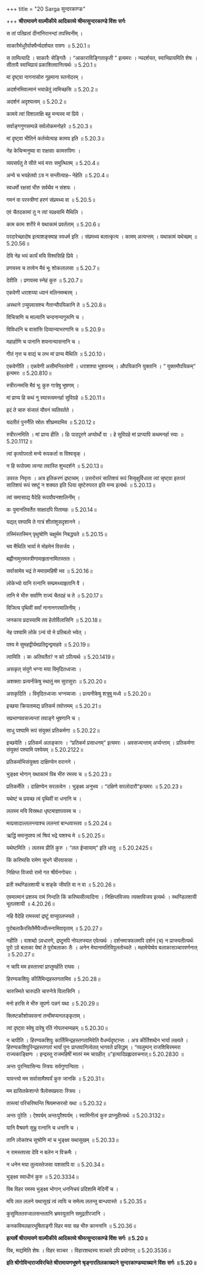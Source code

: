 +++
title = "20 Sarga सुन्दरकाण्डः"

+++
**श्रीरामायणे वाल्मीकीये आदिकाव्ये श्रीमत्सुन्दरकाण्डे विंशः सर्गः**

स तां पतिव्रतां दीनांनिरानन्दां तपस्विनीम् ।

साकारैर्मधुरैर्वाक्यैर्न्यदर्शयत रावणः ॥ 5.20.1॥

स तामित्यादि । साकारैः सेङ्गितैः । “आकाराविङ्गिताकृती ” इत्यमरः । न्यदर्शयत, स्वाभिप्रायमिति शेषः । सीतायै स्वाभिप्रायं प्रकाशितवानित्यर्थः ॥ 5.20.1॥

मां दृष्ट्वा नागनासोरु गूहमाना स्तनोदरम् ।

अदर्शनमिवात्मानं भयान्नेतुं त्वमिच्छसि ॥ 5.20.2॥

अदर्शनं अदृश्यत्वम् ॥ 5.20.2॥

कामये त्वां विशालाक्षि बहु मन्यस्व मां प्रिये ।

सर्वाङ्गगुणसम्पन्ने सर्वलोकमनोहरे ॥ 5.20.3॥

मां दृष्ट्वा भीतिर्न कर्तव्येत्याह कामय इति ॥ 5.20.3॥

नेह केचिन्मनुष्या वा राक्षसाः कामरुपिणः ।

व्यपसर्पतु ते सीते भयं मत्तः समुत्थितम् ॥ 5.20.4॥

अन्ये च भयहेतवो ऽत्र न सन्तीत्याह– नेहेति ॥ 5.20.4॥

स्वधर्मो रक्षसां भीरु सर्वथैव न संशयः ।

गमनं वा परस्त्रीणां हरणं संप्रमथ्य वा ॥ 5.20.5॥

एवं चैतदकामां तु न त्वां स्प्रक्ष्यामि मैथिलि ।

काम कामः शरीरे मे यथाकामं प्रवर्तताम् ॥ 5.20.6॥

परदारेच्छादोष इत्याशङ्क्याह स्वधर्म इति । संप्रमथ्य बलात्कृत्य । कामम् अत्यन्तम् । यथाकामं यथेच्छम् ॥ 5.20.56॥

देवि नेह भयं कार्यं मयि विश्वसिहि प्रिये ।

प्रणयस्व च तत्त्वेन मैवं भूः शोकलालसा ॥ 5.20.7॥

देवीति । प्रणयस्व स्नेहं कुरु ॥ 5.20.7॥

एकवेणी धराशय्या ध्यानं मलिनमम्बरम् ।

अस्थाने ऽप्युपवासश्च नैतान्यौपयिकानि ते ॥ 5.20.8॥

विचित्राणि च माल्यानि चन्दनान्यगुरूणि च ।

विविधानि च वासांसि दिव्यान्याभरणानि च ॥ 5.20.9॥

महार्हाणि च पानानि शयनान्यासनानि च ।

गीतं नृत्त च वाद्यं च लभ मां प्राप्य मैथिलि ॥ 5.20.10।

एकवेणीति । एकवेणी असीमन्तितवेणी । धराशश्या भूशयनम् । औपयिकानि युक्तानि । ” युक्तमौपयिकम्” इत्यमरः ॥ 5.20.810॥

स्त्रीरत्नमसि मैवं भूः कुरु गात्रेषु भूषणम् ।

मां प्राप्य हि कथं नु स्यास्त्वमनर्हा सुविग्रहे ॥ 5.20.11॥

इदं ते चारु संजातं यौवनं व्यतिवर्तते ।

यदतीतं पुनर्नैति स्रोतः शीघ्रमपामिव ॥ 5.20.12॥

स्त्रीरत्नमिति । मां प्राप्य हीति । हिः पादपूरणे अप्योर्थो वा । हे सुविग्रहे मां प्राप्यापि कथमनर्हा स्याः ॥ 5.20.1112॥

त्वां कृत्वोपरतो मन्ये रूपकर्ता स विश्वसृक् ।

न हि रूपोपमा त्वन्या तवास्ति शुभदर्शने ॥ 5.20.13॥

उपरतः निवृत्तः । अत्र इतिकरणं द्रष्टव्यम् । उत्तरोत्तरं सातिशयं रूपं सिसृक्षुर्विधाता त्वां सृष्ट्वा इतःपरं सातिशयं रूपं स्रष्टुं न शक्यत इति धिया सृष्टेरुपरत इति मन्य इत्यर्थः ॥ 5.20.13॥

त्वां समासाद्य वैदेहि रूपयौवनशालिनीम् ।

कः पुमानतिवर्तेत साक्षादपि पितामहः ॥ 5.20.14॥

यद्यत् पश्यामि ते गात्रं शीतांशुसदृशानने ।

तस्मिंस्तस्मिन् पृथुश्रोणि चक्षुर्मम निबद्ध्यते ॥ 5.20.15॥

भव मैथिलि भार्या मे मोहमेनं विसर्जय ।

बह्वीनामुत्तमस्त्रीणामाहृतानामितस्ततः ।

सर्वासामेव भद्रं ते ममाग्रमहिषी भव ॥ 5.20.16॥

लोकेभ्यो यानि रत्नानि सम्प्रमथ्याहृतानि वै ।

तानि मे भीरु सर्वाणि राज्यं चैतदहं च ते ॥ 5.20.17॥

विजित्य पृथिवीं सर्वां नानानगरमालिनीम् ।

जनकाय प्रदास्यामि तव हेतोर्विलासिनि ॥ 5.20.18॥

नेह पश्यामि लोके ऽन्यं यो मे प्रतिबलो भवेत् ।

पश्य मे सुमहद्वीर्यमप्रतिद्वन्द्वमाहवे ॥ 5.20.19॥

त्वामिति । कः अतिवर्तेत? न को ऽपीत्यर्थः ॥ 5.20.1419॥

असकृत् संयुगे भग्ना मया विमृदितध्वजाः ।

अशक्ताः प्रत्यनीकेषु स्थातुं मम सुरासुराः ॥ 5.20.20॥

असकृदिति । विमृदितध्वजाः भग्नव्यजाः । प्रत्यनीकेषु शत्रुषु मध्ये ॥ 5.20.20॥

इच्छया क्रियतामद्य प्रतिकर्म तवोत्तमम् ॥ 5.20.21॥

सप्रभाण्यवसज्यन्तां तवाङ्गे भूषणानि च ।

साधु पश्यामि रूपं संयुक्तं प्रतिकर्मणा ॥ 5.20.22॥

इच्छयेति । प्रतिकर्म अलङ्कारः । “प्रतिकर्म प्रसाधनम्” इत्यमरः । अवसज्यन्ताम् अर्प्यन्ताम् । प्रतिकर्मणा संयुक्तं पश्यामि पश्येयम् ॥ 5.20.2122॥

प्रतिकर्माभिसंयुक्ता दाक्षिण्येन वरानने ।

भुङ्क्ष्व भोगान् यथाकामं पिब भीरु रमस्व च ॥ 5.20.23॥

प्रतिकर्मेति । दाक्षिण्येन सरलत्वेन । भुङ्क्ष्व अनुभव । “दक्षिणे सरलोदारौ”इत्यमरः ॥ 5.20.23॥

यथेष्टं च प्रयच्छ त्वं पृथिवीं वा धनानि च ।

ललस्व मयि विस्रब्धा धृष्टमाज्ञापयस्व च ।

मत्प्रसादाल्ललन्त्याश्च ललन्तां बान्धवास्तव ॥ 5.20.24॥

ऋद्धिं ममानुपश्य त्वं श्रियं भद्रे यशश्च मे ॥ 5.20.25॥

यथेष्टमिति । ललस्व प्रीतिं कुरु । “लल ईप्सायाम्” इति धातुः ॥ 5.20.2425॥

किं करिष्यसि रामेण सुभगे चीरवाससा ।

निक्षिप्त विजयो रामो गत श्रीर्वनगोचरः ।

व्रती स्थण्डिलशायी च शङ्के जीवति वा न वा ॥ 5.20.26॥

एवमात्मानं प्रशस्य रामं निन्दति किं करिष्यसीत्यादिना । निक्षिप्तविजयः त्यक्तविजय इत्यर्थः । स्थण्डिलशायी भूतलशायी ॥ 4.20.26॥

नहि वैदेहि रामस्त्वां द्रष्टुं वाप्युपलप्स्यते ।

पुरोबलाकैरसितैर्मेघैर्ज्योत्स्नामिवावृताम् ॥ 5.20.27॥

नहीति । वाशब्दो ऽवधारणे, द्रष्टुमपि नोपलप्स्यत एवेत्यर्थः । दर्शनमात्रफलमपि दर्शनं (च) न प्राप्स्यतीत्यर्थः पुरो ऽग्रे बलाका येषां ते पुरोबलाकाः तैः । अनेन मेघानामतिविपुलतोच्यते । महामेघेष्वेव बलाकासञ्चारवर्णनात् ॥ 5.20.27॥

न चापि मम हस्तात्त्वां प्राप्तुमर्हति राघवः ।

हिरण्यकशिपुः कीर्तिमिन्द्रहस्तगतामिव ॥ 5.20.28॥

चारुस्मिते चारुदति चारुनेत्रे विलासिनि ।

मनो हरसि मे भीरु सुपर्णः पन्नगं यथा ॥ 5.20.29॥

क्लिष्टकौशोयवसनां तन्वीमप्यनलङ्कृताम् ।

त्वां दृष्ट्वा स्वेषु दारेषु रतिं नोपलभाम्यहम् ॥ 5.20.30॥

न चापीति । हिरण्यकशिपुः कार्तिमिन्द्रहस्तगतामिवेति वैधर्म्यदृष्टान्तः । अत्र कीर्तिशब्देन भार्या लक्ष्यते । हिरण्यकशिपुरिन्द्रहस्तगतां भार्यां पुनः प्राप्तवानित्येतत् भागवते प्रसिद्धम् । “व्यलुम्पन् राजशिबिरममरा राज्यकाङ्क्षिणः । इन्द्रस्तु राजमहिषीं मातरं मम चाग्रहीत् ॥”इत्यादिप्रह्लादवचनात्॥ 5.20.2830 ॥

अन्तः पुरनिवासिन्यः स्त्रियः सर्वगुणान्विताः ।

यावन्त्यो मम सर्वासामैश्वर्यं कुरु जानकि ॥ 5.20.31॥

मम ह्यसितकेशान्ते त्रैलोक्यप्रवराः स्त्रियः ।

तास्त्वां परिचरिष्यन्ति श्रियमप्सरसो यथा ॥ 5.20.32॥

अन्तः पुरेति । ऐश्वर्यम् अन्तःपुरैश्वर्यम् । स्वामिनीत्वं कुरु प्राप्नुहीत्यर्थः ॥ 5.20.3132॥

यानि वैश्रवणे सुभ्रु रत्नानि च धनानि च ।

तानि लोकांश्च सुश्रोणि मां च भुङ्क्ष्व यथासुखम् ॥ 5.20.33॥

न रामस्तपसा देवि न बलेन न विक्रमैः ।

न धनेन मया तुल्यस्तेजसा यशसापि वा ॥ 5.20.34॥

भुङ्क्ष्व स्वाधीनं कुरु ॥ 5.20.3334॥

पिब विहर रमस्व भुङ्क्ष्व भोगान् धननिचयं प्रदिशामि मेदिनीं च ।

मयि लल ललने यथासुखं त्वं त्वयि च समेत्य ललन्तु बान्धवास्ते ॥ 5.20.35॥

कुसुमिततरुजालसन्ततानि भ्रमरयुतानि समुद्रतीरजानि ।

कनकविमलहारभूषिताङ्गी विहर मया सह भीरु काननानि ॥ 5.20.36॥

**इत्यार्षे श्रीरामायणे वाल्मीकीये आदिकाव्ये श्रीमत्सुन्दरकाण्डे विंशः सर्गः ॥ 5.20॥**

पिब, मद्यमिति शेषः । विहर सञ्चर । विहारशब्दस्य सञ्चारे ऽपि प्रयोगात् ॥ 5.20.3536॥

**इति श्रीगोविन्दराजविरचिते श्रीरामायणभूषणे श्रृङ्गारतिलकाख्याने सुन्दरकाण्डव्याख्याने विंशः सर्गः ॥ 5.20॥**
